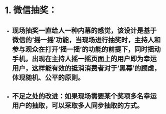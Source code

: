 # 1. 微信抽奖：
* ## 现场抽奖一直给人一种内幕的感觉，该设计是基于微信的‘摇一摇’功能，当现场进行抽奖时，主持人和参与观众在打开‘摇一摇’的功能的前提下，同时摇动手机，出现在主持人摇一摇页面上的用户即为幸运用户，这样能有效的抵消消费者对于‘黑幕’的顾虑，体现随机、公平的原则。
* ## 不足之处的改进：如果现场需要某个奖项多名幸运用户的抽取，可以采取多人同步抽取的方式。
